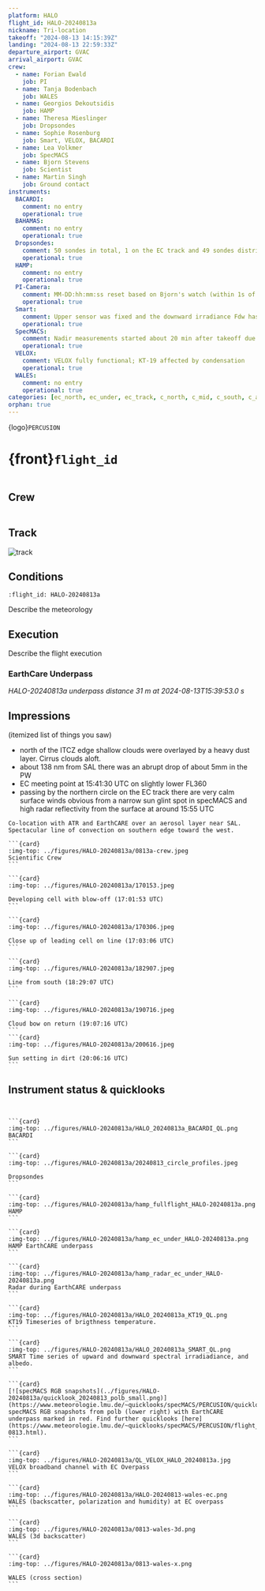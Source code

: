 ```yaml
---
platform: HALO
flight_id: HALO-20240813a
nickname: Tri-location
takeoff: "2024-08-13 14:15:39Z"
landing: "2024-08-13 22:59:33Z"
departure_airport: GVAC
arrival_airport: GVAC
crew:
  - name: Forian Ewald
    job: PI
  - name: Tanja Bodenbach
    job: WALES
  - name: Georgios Dekoutsidis
    job: HAMP
  - name: Theresa Mieslinger
    job: Dropsondes
  - name: Sophie Rosenburg
    job: Smart, VELOX, BACARDI
  - name: Lea Volkmer
    job: SpecMACS
  - name: Bjorn Stevens
    job: Scientist
  - name: Martin Singh
    job: Ground contact
instruments:
  BACARDI:
    comment: no entry
    operational: true
  BAHAMAS:
    comment: no entry
    operational: true
  Dropsondes:
    comment: 50 sondes in total, 1 on the EC track and 49 sondes distributed over 4 circles with 1 launch detect failure in `c_north`
    operational: true
  HAMP:
    comment: no entry
    operational: true
  PI-Camera: 
    comment: MM-DD:hh:mm:ss reset based on Bjorn's watch (within 1s of Bahamas time) betwen DSC_6548 and DSC_6549, year inadvertently set to 2019 
    operational: true
  Smart:
    comment: Upper sensor was fixed and the downward irradiance Fdw has to be corrected. For quicklooks the offset angles have been approximated so Fdw has to be regarded as preliminary.
    operational: true
  SpecMACS:
    comment: Nadir measurements started about 20 min after takeoff due to temperature issues. Some ice on one of the side cameras just before it got dark. Measurements stopped at 20:30 UTC due to darkness.
    operational: true
  VELOX:
    comment: VELOX fully functional; KT-19 affected by condensation
    operational: true
  WALES:
    comment: no entry
    operational: true
categories: [ec_north, ec_under, ec_track, c_north, c_mid, c_south, c_atr, ec_south]
orphan: true
---
```


{logo}`PERCUSION`

# {front}`flight_id`

```{badges}
```

## Crew

```{crew-list}
```

## Track
![track](../figures/HALO-20240813a/HALO-20240813a-track.jpeg)

## Conditions

```{track-animation}
:flight_id: HALO-20240813a
```

Describe the meteorology

## Execution

Describe the flight execution

### EarthCare Underpass

*HALO-20240813a underpass distance 31 m at 2024-08-13T15:39:53.0 s*

## Impressions

(itemized list of things you saw)
* north of the ITCZ edge shallow clouds were overlayed by a heavy dust layer. Cirrus clouds aloft.
* about 138 nm from SAL there was an abrupt drop of about 5mm in the PW
* EC meeting point at 15:41:30 UTC on slightly lower FL360
* passing by the northern circle on the EC track there are very calm surface winds obvious from a narrow sun glint spot in specMACS and high radar reflectivity from the surface at around 15:55 UTC

```{note}
Co-location with ATR and EarthCARE over an aerosol layer near SAL. Spectacular line of convection on southern edge toward the west.
```

````{card-carousel} 2
```{card}
:img-top: ../figures/HALO-20240813a/0813a-crew.jpeg
Scientific Crew
```

```{card}
:img-top: ../figures/HALO-20240813a/170153.jpeg

Developing cell with blow-off (17:01:53 UTC)
```

```{card}
:img-top: ../figures/HALO-20240813a/170306.jpeg

Close up of leading cell on line (17:03:06 UTC)
```

```{card}
:img-top: ../figures/HALO-20240813a/182907.jpeg

Line from south (18:29:07 UTC)
```

```{card}
:img-top: ../figures/HALO-20240813a/190716.jpeg

Cloud bow on return (19:07:16 UTC)
```
```{card}
:img-top: ../figures/HALO-20240813a/200616.jpeg

Sun setting in dirt (20:06:16 UTC)
```
````

## Instrument status & quicklooks

```{instrument-table}
```
````{card-carousel} 2

```{card}
:img-top: ../figures/HALO-20240813a/HALO_20240813a_BACARDI_QL.png
BACARDI
```

```{card}
:img-top: ../figures/HALO-20240813a/20240813_circle_profiles.jpeg

Dropsondes
```

```{card}
:img-top: ../figures/HALO-20240813a/hamp_fullflight_HALO-20240813a.png
HAMP 
```

```{card}
:img-top: ../figures/HALO-20240813a/hamp_ec_under_HALO-20240813a.png
HAMP EarthCARE underpass
```

```{card}
:img-top: ../figures/HALO-20240813a/hamp_radar_ec_under_HALO-20240813a.png
Radar during EarthCARE underpass
```

```{card}
:img-top: ../figures/HALO-20240813a/HALO_20240813a_KT19_QL.png
KT19 Timeseries of brigthness temperature.
```

```{card}
:img-top: ../figures/HALO-20240813a/HALO_20240813a_SMART_QL.png
SMART Time series of upward and downward spectral irradiadiance, and albedo.
```

```{card}
[![specMACS RGB snapshots](../figures/HALO-20240813a/quicklook_20240813_polb_small.png)](https://www.meteorologie.lmu.de/~quicklooks/specMACS/PERCUSION/quicklooks/polcams/quicklook_20240813_polb.png)
specMACS RGB snapshots from polb (lower right) with EarthCARE underpass marked in red. Find further quicklooks [here](https://www.meteorologie.lmu.de/~quicklooks/specMACS/PERCUSION/flight_HALO-0813.html).
```

```{card}
:img-top: ../figures/HALO-20240813a/QL_VELOX_HALO_20240813a.jpg
VELOX broadband channel with EC Overpass
```

```{card}
:img-top: ../figures/HALO-20240813a/HALO-20240813-wales-ec.png
WALES (backscatter, polarization and humidity) at EC overpass
```

```{card}
:img-top: ../figures/HALO-20240813a/0813-wales-3d.png
WALES (3d backscatter)
```

```{card}
:img-top: ../figures/HALO-20240813a/0813-wales-x.png

WALES (cross section)
```

````
